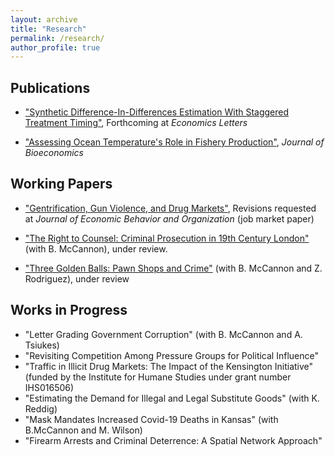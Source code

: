 ```yaml
---
layout: archive
title: "Research"
permalink: /research/
author_profile: true
---
```


## Publications 

- ["Synthetic Difference-In-Differences Estimation With Staggered Treatment Timing"](https://papers.ssrn.com/sol3/papers.cfm?abstract_id=4015931), Forthcoming at <i>Economics Letters</i> 

- ["Assessing Ocean Temperature's Role in Fishery Production"](https://link.springer.com/epdf/10.1007/s10818-021-09311-1?sharing_token=gWznIDUC8ZpcNztdM3sg2fe4RwlQNchNByi7wbcMAY59LqNeAGkLBM-G7cpsNdG9k4HQjDrKVYpCKm1H8qHLvPrd9jmdqGEOIr3F8kiBA2FeAmlWcSvThY8rauPeWUoEJRJ-f0SKl9P5ciEMR6UGsl7KZzZEKfxuaQXraPoUF1I%3D),  <i>Journal of Bioeconomics</i> 

 
## Working Papers
- ["Gentrification, Gun Violence, and Drug Markets"](https://papers.ssrn.com/sol3/papers.cfm?abstract_id=3930763), Revisions requested at <i>Journal of Economic Behavior and Organization</i> (job market paper)

- ["The Right to Counsel: Criminal Prosecution in 19th Century London"](https://papers.ssrn.com/sol3/papers.cfm?abstract_id=4006013) (with B. McCannon), under review.
  
- ["Three Golden Balls: Pawn Shops and Crime"](https://papers.ssrn.com/sol3/papers.cfm?abstract_id=4119571) (with B. McCannon and Z. Rodriguez), under review


  
## Works in Progress
- "Letter Grading Government Corruption" (with B. McCannon and A. Tsiukes)
- "Revisiting Competition Among Pressure Groups for Political Influence"
- "Traffic in Illicit Drug Markets: The Impact of the Kensington Initiative" (funded by the Institute for Humane Studies under grant number IHS016506)
- "Estimating the Demand for Illegal and Legal Substitute Goods" (with K. Reddig)
- "Mask Mandates Increased Covid-19 Deaths in Kansas" (with B.McCannon and M. Wilson)
- "Firearm Arrests and Criminal Deterrence: A Spatial Network Approach"



